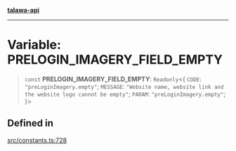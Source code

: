 [**talawa-api**](../../README.md)

***

# Variable: PRELOGIN\_IMAGERY\_FIELD\_EMPTY

> `const` **PRELOGIN\_IMAGERY\_FIELD\_EMPTY**: `Readonly`\<\{ `CODE`: `"preLoginImagery.empty"`; `MESSAGE`: `"Website name, website link and the website logo cannot be empty"`; `PARAM`: `"preLoginImagery.empty"`; \}\>

## Defined in

[src/constants.ts:728](https://github.com/Suyash878/talawa-api/blob/b5a9d8b4a1ea678a3d6f5b710b3721f91a3052fc/src/constants.ts#L728)
